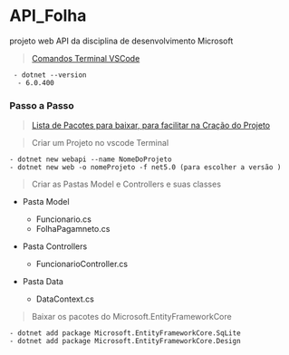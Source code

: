 # API_Folha
projeto web API da disciplina de desenvolvimento Microsoft

> [ Comandos Terminal VSCode ](https://clover-tailor-90b.notion.site/CLI-C-ed19b7637e21473282fa6c0e400ff925)

     - dotnet --version 
      - 6.0.400


### Passo a Passo

>  [Lista de Pacotes para baixar, para facilitar na Cração do Projeto](https://www.notion.so/Configura-o-de-Ambiente-8479c4cafd8f4fea9911e1c3c6fc30e6)


> Criar um Projeto no vscode Terminal

    - dotnet new webapi --name NomeDoProjeto 
    - dotnet new web -o nomeProjeto -f net5.0 (para escolher a versão )
  
> Criar as Pastas Model e Controllers e suas classes

 * Pasta Model
 
    - Funcionario.cs
    - FolhaPagamneto.cs
    
 * Pasta Controllers
 
    - FuncionarioController.cs
    
  * Pasta Data
  
    - DataContext.cs
    
 > Baixar os pacotes do Microsoft.EntityFrameworkCore
 
    - dotnet add package Microsoft.EntityFrameworkCore.SqLite
    - dotnet add package Microsoft.EntityFrameworkCore.Design
 
 
 
    
   
  
  
